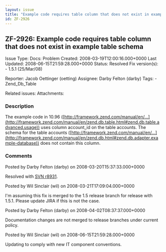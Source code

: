 ```yaml
---
layout: issue
title: "Example code requires table column that does not exist in example table schema"
id: ZF-2926
---
```


ZF-2926: Example code requires table column that does not exist in example table schema
---------------------------------------------------------------------------------------

 Issue Type: Docs: Problem Created: 2008-03-19T12:00:16.000+0000 Last Updated: 2008-06-15T21:59:28.000+0000 Status: Resolved Fix version(s): - 1.5.1 (25/Mar/08)
 
 Reporter:  Jacob Oettinger (oetting)  Assignee:  Darby Felton (darby)  Tags: - Zend\_Db\_Table
 
 Related issues: 
 Attachments: 
### Description

The example code in 10.96 ([http://framework.zend.com/manual/en/…](http://framework.zend.com/manual/en/zend.db.table.html#zend.db.table.advanced.usage)) uses column account\_id on the table accounts. The schema for the table accounts ([http://framework.zend.com/manual/en/…](http://framework.zend.com/manual/en/zend.db.html#zend.db.adapter.example-database)) does not contain this column.

 

 

### Comments

Posted by Darby Felton (darby) on 2008-03-20T15:37:33.000+0000

Resolved with [SVN r8931](http://framework.zend.com/fisheye/changelog/Zend_Framework/?cs=8931).

 

 

Posted by Wil Sinclair (wil) on 2008-03-21T17:09:04.000+0000

I'm assuming this fix is merged to the 1.5 release branch for release with 1.5.1. Please update JIRA if this is not the case.

 

 

Posted by Darby Felton (darby) on 2008-04-02T08:37:37.000+0000

Documentation changes are not merged to release branches under current policy.

 

 

Posted by Wil Sinclair (wil) on 2008-06-15T21:59:28.000+0000

Updating to comply with new IT component conventions.

 

 